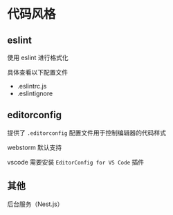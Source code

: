 # 代码风格

## eslint

使用 eslint 进行格式化

具体查看以下配置文件

- .eslintrc.js
- .eslintignore

## editorconfig

提供了 `.editorconfig` 配置文件用于控制编辑器的代码样式

webstorm 默认支持

vscode 需要安装 `EditorConfig for VS Code` 插件

## 其他

后台服务（Nest.js）
